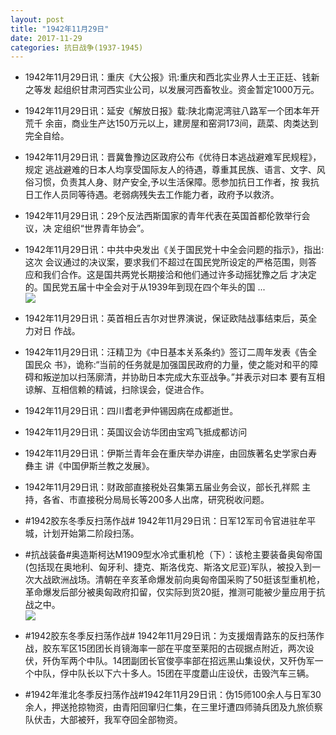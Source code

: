 ```yaml
---
layout: post
title: "1942年11月29日"
date: 2017-11-29
categories: 抗日战争(1937-1945)
---
```


<meta name="referrer" content="no-referrer" />

- 1942年11月29日讯：重庆《大公报》讯:重庆和西北实业界人士王正廷、钱新之等发 起组织甘肃河西实业公司，以发展河西畜牧业。资金暂定1000万元。 

- 1942年11月29日讯：延安《解放日报》载:陕北南泥湾驻八路军一个团本年开荒千 余亩，商业生产达150万元以上，建房屋和窑洞173间，蔬菜、肉类达到完全自给。 

- 1942年11月29日讯：晋冀鲁豫边区政府公布《优待日本逃战避难军民规程》，规定 逃战避难的日本人均享受国际友人的待遇，尊重其民族、语言、文字、风 俗习惯，负责其人身、财产安全,予以生活保障。愿参加抗日工作者，按 我抗日工作人员同等待遇。老弱病残失去工作能力者，政府予以救济。 

- 1942年11月29日讯：29个反法西斯国家的青年代表在英国首都伦敦举行会议，决 定组织“世界青年协会”。 

- 1942年11月29日讯：中共中央发出《关于国民党十中全会问题的指示》，指出:这次 会议通过的决议案，要求我们不超过在国民党所设定的严格范围，则答 应和我们合作。这是国共两党长期接洽和他们通过许多动摇犹豫之后 才决定的。国民党五届十中全会对于从1939年到现在四个年头的国 ... <br/><img src="https://wx3.sinaimg.cn/large/aca367d8ly1flz40fiso0j20c80ayglq.jpg" />

- 1942年11月29日讯：英首相丘吉尔对世界演说，保证欧陆战事结束后，英全力对日 作战。 

- 1942年11月29日讯：汪精卫为《中日基本关系条约》签订二周年发表《告全国民众 书》，诡称:“当前的任务就是加强国民政府的力量，使之能对和平的障 碍和叛逆加以扫荡廓清，并协助日本完成大东亚战争。”并表示对曰本 要有互相谅解、互相信赖的精诚，扫除误会，促进合作。 

- 1942年11月29日讯：四川耆老尹仲锡因病在成都逝世。 

- 1942年11月29日讯：英国议会访华团由宝鸡飞抵成都访问 

- 1942年11月29日讯：伊斯兰青年会在重庆举办讲座，由回族著名史学家白寿彝主 讲《中国伊斯兰教之发展》。 

- 1942年11月29日讯：财政部直接税处召集第五届业务会议，部长孔祥熙 主持，各省、市直接税分局局长等200多人出席，研究税收问题。 

- #1942胶东冬季反扫荡作战# 1942年11月29日讯：日军12军司令官进驻牟平城，计划开始第二阶段扫荡。 

- #抗战装备#奥造斯柯达M1909型水冷式重机枪（下）：该枪主要装备奥匈帝国(包括现在奥地利、匈牙利、捷克、斯洛伐克、斯洛文尼亚)军队，被投入到一次大战欧洲战场。清朝在辛亥革命爆发前向奥匈帝国采购了50挺该型重机枪，革命爆发后部分被奥匈政府扣留，仅实际到货20挺，推测可能被少量应用于抗战之中。 <br/><img src="https://wx1.sinaimg.cn/large/aca367d8ly1flyq4nu77aj20g30m7wi3.jpg" />

- #1942胶东冬季反扫荡作战# 1942年11月29日讯：为支援烟青路东的反扫荡作战，胶东军区15团团长肖镜海率一部在平度至莱阳的古砚据点附近，两次设伏，歼伪军两个中队。14团副团长官俊亭率部在招远黑山集设伏，又歼伪军一个中队，俘中队长以下六十多人。15团在平度蘑山庄设伏，击毁汽车三辆。 

- #1942年淮北冬季反扫荡作战#1942年11月29日讯：伪15师100余人与日军30余人，押送抢掠物资，由青阳回窜归仁集，在三里圩遭四师骑兵团及九旅侦察队伏击，大部被歼，我军夺回全部物资。 

